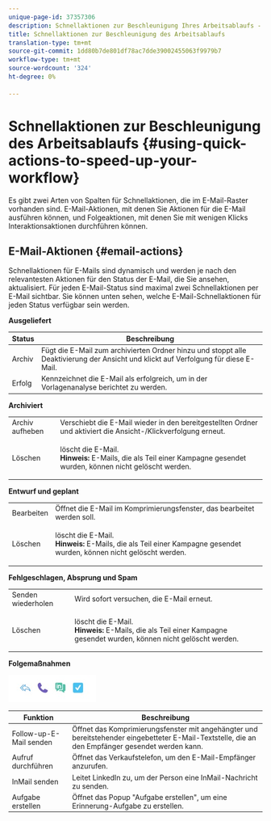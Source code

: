 ```yaml
---
unique-page-id: 37357306
description: Schnellaktionen zur Beschleunigung Ihres Arbeitsablaufs - Marketing-Dokumente - Produktdokumentation
title: Schnellaktionen zur Beschleunigung des Arbeitsablaufs
translation-type: tm+mt
source-git-commit: 1dd80b7de801df78ac7dde39002455063f9979b7
workflow-type: tm+mt
source-wordcount: '324'
ht-degree: 0%

---
```



# Schnellaktionen zur Beschleunigung des Arbeitsablaufs {#using-quick-actions-to-speed-up-your-workflow}

Es gibt zwei Arten von Spalten für Schnellaktionen, die im E-Mail-Raster vorhanden sind. E-Mail-Aktionen, mit denen Sie Aktionen für die E-Mail ausführen können, und Folgeaktionen, mit denen Sie mit wenigen Klicks Interaktionsaktionen durchführen können.

## E-Mail-Aktionen {#email-actions}

Schnellaktionen für E-Mails sind dynamisch und werden je nach den relevantesten Aktionen für den Status der E-Mail, die Sie ansehen, aktualisiert. Für jeden E-Mail-Status sind maximal zwei Schnellaktionen per E-Mail sichtbar. Sie können unten sehen, welche E-Mail-Schnellaktionen für jeden Status verfügbar sein werden.

**Ausgeliefert**

| Status | Beschreibung |
|---|---|
| Archiv | Fügt die E-Mail zum archivierten Ordner hinzu und stoppt alle Deaktivierung der Ansicht und klickt auf Verfolgung für diese E-Mail. |
| Erfolg | Kennzeichnet die E-Mail als erfolgreich, um in der Vorlagenanalyse berichtet zu werden. |

**Archiviert**

<table> 
 <colgroup> 
  <col> 
  <col> 
 </colgroup> 
 <tbody> 
  <tr> 
   <td>Archiv aufheben</td> 
   <td>Verschiebt die E-Mail wieder in den bereitgestellten Ordner und aktiviert die Ansicht-/Klickverfolgung erneut.</td> 
  </tr> 
  <tr> 
   <td>Löschen</td> 
   <td><p>löscht die E-Mail.<br><strong>Hinweis:</strong> E-Mails, die als Teil einer Kampagne gesendet wurden, können nicht gelöscht werden.</p></td> 
  </tr> 
 </tbody> 
</table>

**Entwurf und geplant**

<table> 
 <colgroup> 
  <col> 
  <col> 
 </colgroup> 
 <tbody> 
  <tr> 
   <td>Bearbeiten</td> 
   <td>Öffnet die E-Mail im Komprimierungsfenster, das bearbeitet werden soll.</td> 
  </tr> 
  <tr> 
   <td>Löschen</td> 
   <td><p>löscht die E-Mail.<br><strong>Hinweis:</strong> E-Mails, die als Teil einer Kampagne gesendet wurden, können nicht gelöscht werden.</p></td> 
  </tr> 
 </tbody> 
</table>

**Fehlgeschlagen, Absprung und Spam**

<table> 
 <colgroup> 
  <col> 
  <col> 
 </colgroup> 
 <tbody> 
  <tr> 
   <td>Senden wiederholen</td> 
   <td>Wird sofort versuchen, die E-Mail erneut.</td> 
  </tr> 
  <tr> 
   <td>Löschen</td> 
   <td><p>löscht die E-Mail.<br><strong>Hinweis:</strong> E-Mails, die als Teil einer Kampagne gesendet wurden, können nicht gelöscht werden.</p></td> 
  </tr> 
 </tbody> 
</table>

**Folgemaßnahmen**

![](assets/using-quick-actions-to-speed-up-your-workflow-1.png)

| Funktion | Beschreibung |
|---|---|
| Follow-up-E-Mail senden | Öffnet das Komprimierungsfenster mit angehängter und bereitstehender eingebetteter E-Mail-Textstelle, die an den Empfänger gesendet werden kann. |
| Aufruf durchführen | Öffnet das Verkaufstelefon, um den E-Mail-Empfänger anzurufen. |
| InMail senden | Leitet LinkedIn zu, um der Person eine InMail-Nachricht zu senden. |
| Aufgabe erstellen | Öffnet das Popup &quot;Aufgabe erstellen&quot;, um eine Erinnerung-Aufgabe zu erstellen. |
